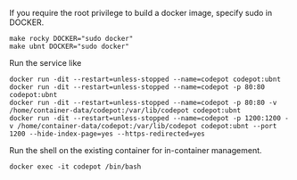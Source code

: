 If you require the root privilege to build a docker image, specify sudo in DOCKER.
```
make rocky DOCKER="sudo docker"
make ubnt DOCKER="sudo docker"
```

Run the service like
```
docker run -dit --restart=unless-stopped --name=codepot codepot:ubnt
docker run -dit --restart=unless-stopped --name=codepot -p 80:80 codepot:ubnt
docker run -dit --restart=unless-stopped --name=codepot -p 80:80 -v /home/container-data/codepot:/var/lib/codepot codepot:ubnt
docker run -dit --restart=unless-stopped --name=codepot -p 1200:1200 -v /home/container-data/codepot:/var/lib/codepot codepot:ubnt --port 1200 --hide-index-page=yes --https-redirected=yes
```

Run the shell on the existing container for in-container management.
```
docker exec -it codepot /bin/bash
```

